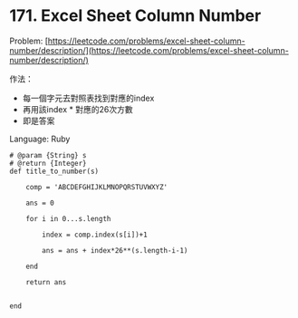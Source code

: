 # 171. Excel Sheet Column Number

Problem: [https://leetcode.com/problems/excel-sheet-column-number/description/](https://leetcode.com/problems/excel-sheet-column-number/description/)

作法：

* 每一個字元去對照表找到對應的index
* 再用該index \* 對應的26次方數
* 即是答案

Language: Ruby

```
# @param {String} s
# @return {Integer}
def title_to_number(s)

    comp = 'ABCDEFGHIJKLMNOPQRSTUVWXYZ'

    ans = 0

    for i in 0...s.length

        index = comp.index(s[i])+1

        ans = ans + index*26**(s.length-i-1)

    end

    return ans


end
```



